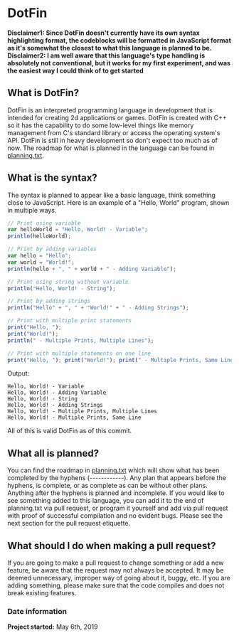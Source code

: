 # DotFin
**Disclaimer1: Since DotFin doesn't currently have its own syntax highlighting format, the codeblocks will be formatted in JavaScript format as it's somewhat the closest to what this language is planned to be.**
<br/>
**Disclaimer2: I am well aware that this language's type handling is absolutely not conventional, but it works for my first experiment, and was the easiest way I could think of to get started**

## What is DotFin?
DotFin is an interpreted programming language in development that is intended for creating 2d applications or games. DotFin is created with C++ so it has the capability to do some low-level things like memory management from C's 
standard library or access the operating system's API. DotFin is still in heavy development so don't expect too 
much as of now. The roadmap for what is planned in the language can be found in [planning.txt](planning.txt).

## What is the syntax?
The syntax is planned to appear like a basic language, think something close to JavaScript. Here is an example of 
a "Hello, World" program, shown in multiple ways.
```js
// Print using variable
var helloWorld = "Hello, World! - Variable";
println(helloWorld);

// Print by adding variables
var hello = "Hello";
var world = "World!";
println(hello + ", " + world + " - Adding Variable");

// Print using string without variable
println("Hello, World! - String");

// Print by adding strings
println("Hello" + ", " + "World!" + " - Adding Strings");

// Print with multiple print statements
print("Hello, ");
print("World!");
println(" - Multiple Prints, Multiple Lines");

// Print with multiple statements on one line
print("Hello, "); print("World!"); print(" - Multiple Prints, Same Line");
```
Output:
```
Hello, World! - Variable
Hello, World! - Adding Variable
Hello, World! - String
Hello, World! - Adding Strings
Hello, World! - Multiple Prints, Multiple Lines
Hello, World! - Multiple Prints, Same Line
```
All of this is valid DotFin as of this commit. 

## What all is planned?
You can find the roadmap in [planning.txt](planning.txt) which will show what has been completed by the hyphens 
(------------). Any plan that appears before the hyphens, is complete, or as complete as can be without other 
plans. Anything after the hyphens is planned and incomplete. If you would like to see something added to this 
language, you can add it to the end of planning.txt via pull request, or program it yourself and add via pull 
request with proof of successful compilation and no evident bugs. Please see the next section for the pull 
request etiquette. 

## What should I do when making a pull request?
If you are going to make a pull request to change something or add a new feature, be aware that the request may 
not always be accepted. It may be deemed unnecessary, improper way of going about it, buggy, etc. If you are 
adding something, please make sure that the code compiles and does not break existing features. 

### Date information
**Project started:** May 6th, 2019
